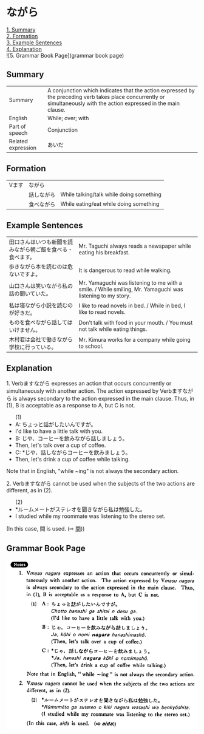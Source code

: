 # ながら

[1. Summary](#summary)<br>
[2. Formation](#formation)<br>
[3. Example Sentences](#example-sentences)<br>
[4. Explanation](#explanation)<br>
![5. Grammar Book Page](grammar book page)<br>


## Summary

<table><tr>   <td>Summary</td>   <td>A conjunction which indicates that the action expressed by the preceding verb takes place concurrently or simultaneously with the action expressed in the main clause.</td></tr><tr>   <td>English</td>   <td>While; over; with</td></tr><tr>   <td>Part of speech</td>   <td>Conjunction</td></tr><tr>   <td>Related expression</td>   <td>あいだ</td></tr></table>

## Formation

<table class="table"> <tbody><tr class="tr head"> <td class="td"><span class="bold"><span>Vます</span></span></td> <td class="td"><span class="concept">ながら</span> </td> <td class="td"><span>&nbsp;</span></td> </tr> <tr class="tr"> <td class="td"><span>&nbsp;</span></td> <td class="td"><span>話し<span class="concept">ながら</span></span> </td> <td class="td"><span>While    talking/talk while doing something</span></td> </tr> <tr class="tr"> <td class="td"><span>&nbsp;</span></td> <td class="td"><span>食べ<span class="concept">ながら</span></span> </td> <td class="td"><span>While    eating/eat while doing something</span></td> </tr></tbody></table>

## Example Sentences

<table><tr>   <td>田口さんはいつも新聞を読みながら朝ご飯を食べる・食べます。</td>   <td>Mr. Taguchi always reads a newspaper while eating his breakfast.</td></tr><tr>   <td>歩きながら本を読むのは危ないですよ。</td>   <td>It is dangerous to read while walking.</td></tr><tr>   <td>山口さんは笑いながら私の話の聞いていた。</td>   <td>Mr. Yamaguchi was listening to me with a smile. / While smiling, Mr. Yamaguchi was listening to my story.</td></tr><tr>   <td>私は寝ながら小説を読むのが好きだ。</td>   <td>I like to read novels in bed. / While in bed, I like to read novels.</td></tr><tr>   <td>ものを食べながら話してはいけません。</td>   <td>Don’t talk with food in your mouth. / You must not talk while eating things.</td></tr><tr>   <td>木村君は会社で働きながら学校に行っている。</td>   <td>Mr. Kimura works for a company while going to school.</td></tr></table>

## Explanation

<p>1. Verbます<span class="cloze">ながら</span> expresses an action that occurs concurrently or simultaneously with another action. The action expressed by Verbます<span class="cloze">ながら</span> is always secondary to the action expressed in the main clause. Thus, in (1), B is acceptable as a response to A, but C is not.</p>  <ul>(1) <li>A: ちょっと話がしたいんですが。</li> <li>I'd like to have a little talk with you.</li> <div class="divide"></div> <li>B: じや、コーヒーを飲み<span class="cloze">ながら</span>話しましょう。</li> <li>Then, let's talk over a cup of coffee.</li> <div class="divide"></div> <li>C: *じや、話し<span class="cloze">ながら</span>コーヒーを飲みましょう。</li> <li>Then, let's drink a cup of coffee while talking.</li> </ul>  <p>Note that in English, "while ~ing" is not always the secondary action.</p>  <p>2. Verbます<span class="cloze">ながら</span> cannot be used when the subjects of the two actions are different, as in (2).</p>  <ul>(2) <li>*ルームメートがステレオを聞き<span class="cloze">ながら</span>私は勉強した。</li> <li>I studied while my roommate was listening to the stereo set.</li> </ul>  <p>(In this case, 間 is used.  (⇨ <a href="#㊦ 間・あいだ(に)">間</a>))</p>

## Grammar Book Page

![](../img/Basicながら.png)

